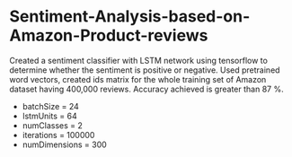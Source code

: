# Sentiment-Analysis-based-on-Amazon-Product-reviews

Created a sentiment classifier with LSTM network using tensorflow to determine whether the sentiment is positive or negative.
Used pretrained word vectors, created ids matrix for the whole training set of Amazon dataset having 400,000 reviews.
Accuracy achieved is greater than 87 %.

- batchSize = 24
- lstmUnits = 64
- numClasses = 2
- iterations = 100000
- numDimensions = 300
